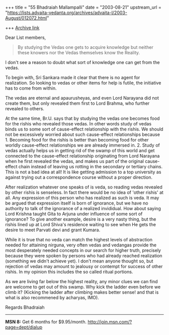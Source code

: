 +++
title = "55 Bhadraiah Mallampalli"
date = "2003-08-21"
upstream_url = "https://lists.advaita-vedanta.org/archives/advaita-l/2003-August/012072.html"

+++
[Archive link](https://lists.advaita-vedanta.org/archives/advaita-l/2003-August/012072.html)


Dear List members,

>By studying the Vedas one gets to acquire knowledge but neither
>these knowers nor the Vedas themselves know the Reality.

I don't see a reason to doubt what sort of knowledge one can get from the 
vedas.

To begin with, Sri Sankara made it clear that there is no agent for 
realization. So looking to vedas or other items for help is futile, the 
initiative has to come from within.

The vedas are eternal and apaurusheyas, and even Lord Narayana did not 
create them, but only revealed them first to Lord Brahma, who further 
revealed to others.

At the same time, Br.U. says that by studying the vedas one becomes food for 
the rishis who revealed those vedas. In other words study of vedas binds us 
to some sort of cause-effect relationship with the rishis. We should not be 
excessively worried about such cause-effect relationships because 1. 
Becoming food for the rishis is better than becoming food for other worldly 
cause-effect relationships we are already immersed in. 2. Study of vedas 
actually helps us in getting rid of the swamp of this world and get 
connected to the cause-effect relationship originating from Lord Narayana 
when he first revealed the vedas, and makes us part of the original 
cause-effect chain instead of leaving us rotting in the secondary or 
tertiary chains. This is not a bad idea at all! It is like getting admission 
to a top university as against trying out a correspondence course without a 
proper direction.

After realization whatever one speaks of is veda, so reading vedas revealed 
by other rishis is senseless. In fact there would be no idea of 'other 
rishis' at all. Any expression of this person who has realized as such is 
veda. It may be argued that expression itself is born of ignorance, but we 
have no authority to talk of the ignorance of a realized invididual. How 
about saying Lord Krishna taught Gita to Arjuna under influence of some sort 
of ignorance? To give another example, desire is a very nasty thing, but the 
rishis lined up at Lord Shiva's residence waiting to see when He gets the 
desire to meet Parvati devi and grant Kumara.

While it is true that no veda can match the highest levels of abstraction 
needed for attaining nirguna, very often vedas and vedangas provide the most 
desperately needed concepts in our search for higher truth, precisely 
because they were spoken by persons who had already reached realization 
(something we didn't achieve yet). I don't mean anyone thought so, but 
rejection of vedas may amount to jealousy or contempt for success of other 
rishis. In my opinion this includes the so called ritual portions.

As we are living far below the highest reality, any minor clues we can find 
are welcome to get out of this swamp. Why kick the ladder even before we 
climb it? (Kicking the ladder after climbing makes better sense! and that is 
what is also recommened by acharyas, IMO).

Regards
Bhadraiah

_________________________________________________________________
<b>MSN 8:</b> Get 6 months for $9.95/month. 
http://join.msn.com/?page=dept/dialup

